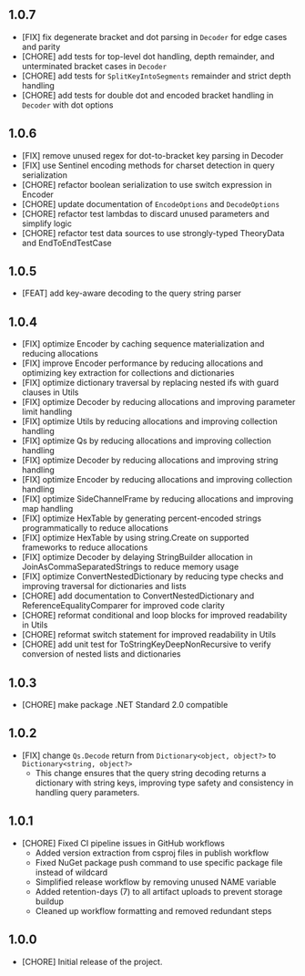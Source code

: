 ## 1.0.7

* [FIX] fix degenerate bracket and dot parsing in `Decoder` for edge cases and parity
* [CHORE] add tests for top-level dot handling, depth remainder, and unterminated bracket cases in `Decoder`
* [CHORE] add tests for `SplitKeyIntoSegments` remainder and strict depth handling
* [CHORE] add tests for double dot and encoded bracket handling in `Decoder` with dot options

## 1.0.6

* [FIX] remove unused regex for dot-to-bracket key parsing in Decoder
* [FIX] use Sentinel encoding methods for charset detection in query serialization
* [CHORE] refactor boolean serialization to use switch expression in Encoder
* [CHORE] update documentation of `EncodeOptions` and `DecodeOptions`
* [CHORE] refactor test lambdas to discard unused parameters and simplify logic
* [CHORE] refactor test data sources to use strongly-typed TheoryData and EndToEndTestCase

## 1.0.5

* [FEAT] add key-aware decoding to the query string parser

## 1.0.4

* [FIX] optimize Encoder by caching sequence materialization and reducing allocations
* [FIX] improve Encoder performance by reducing allocations and optimizing key extraction for collections and dictionaries
* [FIX] optimize dictionary traversal by replacing nested ifs with guard clauses in Utils
* [FIX] optimize Decoder by reducing allocations and improving parameter limit handling
* [FIX] optimize Utils by reducing allocations and improving collection handling
* [FIX] optimize Qs by reducing allocations and improving collection handling
* [FIX] optimize Decoder by reducing allocations and improving string handling
* [FIX] optimize Encoder by reducing allocations and improving collection handling
* [FIX] optimize SideChannelFrame by reducing allocations and improving map handling
* [FIX] optimize HexTable by generating percent-encoded strings programmatically to reduce allocations
* [FIX] optimize HexTable by using string.Create on supported frameworks to reduce allocations
* [FIX] optimize Decoder by delaying StringBuilder allocation in JoinAsCommaSeparatedStrings to reduce memory usage
* [FIX] optimize ConvertNestedDictionary by reducing type checks and improving traversal for dictionaries and lists
* [CHORE] add documentation to ConvertNestedDictionary and ReferenceEqualityComparer for improved code clarity
* [CHORE] reformat conditional and loop blocks for improved readability in Utils
* [CHORE] reformat switch statement for improved readability in Utils
* [CHORE] add unit test for ToStringKeyDeepNonRecursive to verify conversion of nested lists and dictionaries

## 1.0.3

* [CHORE] make package .NET Standard 2.0 compatible

## 1.0.2

* [FIX] change `Qs.Decode` return from `Dictionary<object, object?>` to `Dictionary<string, object?>` 
    - This change ensures that the query string decoding returns a dictionary with string keys, improving type safety and consistency in handling query parameters.

## 1.0.1

* [CHORE] Fixed CI pipeline issues in GitHub workflows
    - Added version extraction from csproj files in publish workflow
    - Fixed NuGet package push command to use specific package file instead of wildcard
    - Simplified release workflow by removing unused NAME variable
    - Added retention-days (7) to all artifact uploads to prevent storage buildup
    - Cleaned up workflow formatting and removed redundant steps

## 1.0.0

* [CHORE] Initial release of the project.
